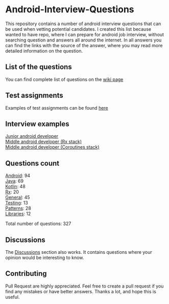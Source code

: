 # Android-Interview-Questions

This repository contains a number of android interview questions that can be used when vetting potential candidates. I created this list because wanted to have repo, where I can prepare for android job interview, without searching question and answers all around the internet. In all answers you can find the links with the source of the answer, where you may read more detailed information on the question.

## List of the questions
You can find complete list of questions on the [wiki page](https://github.com/Kirchhoff-/Android-Interview-Questions/wiki)

## Test assignments
Examples of test assignments can be found [here](https://github.com/Kirchhoff-/Android-Interview-Questions/wiki/Test-Assignments)

## Interview examples
[Junior android developer](https://github.com/Kirchhoff-/Android-Interview-Questions/wiki/Junior-android-developer-interview-questions)  
[Middle android developer (Rx stack)](https://github.com/Kirchhoff-/Android-Interview-Questions/wiki/Middle-android-developer-interview-questions-(Rx-stack))  
[Middle android developer (Coroutines stack)](https://github.com/Kirchhoff-/Android-Interview-Questions/wiki/Middle-android-developer-interview-questions--(Coroutines-stack))

## Questions count

[Android](https://github.com/Kirchhoff-/Android-Interview-Questions/wiki/Android): 94  
[Java](https://github.com/Kirchhoff-/Android-Interview-Questions/wiki/Java): 69  
[Kotlin](https://github.com/Kirchhoff-/Android-Interview-Questions/wiki/Kotlin): 48  
[Rx](https://github.com/Kirchhoff-/Android-Interview-Questions/wiki/Rx): 20  
[General](https://github.com/Kirchhoff-/Android-Interview-Questions/wiki/General): 45  
[Testing](https://github.com/Kirchhoff-/Android-Interview-Questions/wiki/Testing): 13  
[Patterns](https://github.com/Kirchhoff-/Android-Interview-Questions/wiki/Patterns): 28  
[Libraries](https://github.com/Kirchhoff-/Android-Interview-Questions/wiki/Libraries): 12

Total number of questions: 327

## Discussions
The [Discussions](https://github.com/Kirchhoff-/Android-Interview-Questions/discussions) section also works. It contains questions where your opinion would be interesting to know.

## Contributing
Pull Request are highly appreciated. Feel free to create a pull request if you find any mistakes or have better answers. Thanks a lot, and hope this is useful.
